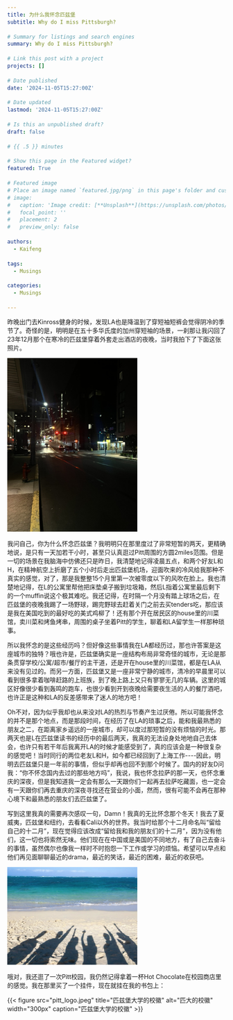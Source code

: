 ```yaml
---
title: 为什么我怀念匹兹堡
subtitle: Why do I miss Pittsburgh?

# Summary for listings and search engines
summary: Why do I miss Pittsburgh?

# Link this post with a project
projects: []

# Date published
date: '2024-11-05T15:27:00Z'

# Date updated
lastmod: '2024-11-05T15:27:00Z'

# Is this an unpublished draft?
draft: false

# {{ .5 }} minutes

# Show this page in the Featured widget?
featured: True

# Featured image
# Place an image named `featured.jpg/png` in this page's folder and customize its options here.
# image:
#   caption: 'Image credit: [**Unsplash**](https://unsplash.com/photos/CpkOjOcXdUY)'
#   focal_point: ''
#   placement: 2
#   preview_only: false

authors:
  - Kaifeng

tags:
  - Musings

categories:
  - Musings

---
```


昨晚出门去Kinross健身的时候，发现LA也是降温到了穿短袖短裤会觉得阴冷的季节了。奇怪的是，明明是在五十多华氏度的加州穿短袖的场景，一刹那让我闪回了23年12月那个在寒冷的匹兹堡穿着外套走出酒店的夜晚，当时我拍下了下面这张照片。

<img src="pitt_night.jpeg" alt="匹兹堡的夜晚"  title="匹兹堡的夜晚" width="300px" />

我问自己，你为什么怀念匹兹堡？我明明只在那里度过了非常短暂的两天，更精确地说，是只有一天加若干小时，甚至只认真逛过Pitt周围的方圆2miles范围。但是一切的场景在我脑海中仿佛还只是昨日，我清楚地记得凌晨五点，和两个好友L和H，在精神航空上折磨了五个小时后走出匹兹堡机场，迎面吹来的冷风给我那种不真实的感觉，对了，那是我整整15个月里第一次被零度以下的风吹在脸上。我也清楚地记得，在L的公寓里帮他把床垫桌子搬到垃圾箱，然后L指着公寓里最后剩下的一个muffin说这个极其难吃。我还记得，在时隔一个月没有踏上球场之后，在匹兹堡的夜晚我踢了一场野球，踢完野球去赶着关门之前去买tenders吃，那应该是我在美国吃到的最好吃的美式鸡柳了！还有那个开在居民区的house里的川菜馆，卖川菜和烤鱼烤串，周围的桌子坐着Pitt的学生，聊着和LA留学生一样那种琐事。

所以我怀念的是这些经历吗？但好像这些事情我在LA都经历过，那也许答案是这座城市的独特？哦也许是，匹兹堡确实是一座结构布局非常奇怪的城市，无论是那条贯穿学校/公寓/超市/餐厅的主干道，还是开在house里的川菜馆，都是在LA从来没有见过的。而另一方面，匹兹堡又是一座非常宁静的城市，清冷的早晨里可以看到很多拿着咖啡赶路的上班族，到了晚上路上又只有寥寥无几的车辆。这里的城区好像很少看到轰鸣的跑车，也很少看到开到夜晚给需要夜生活的人的餐厅酒吧，也许正是这种和LA的反差感带来了迷人的地方吧！

Oh不对，因为似乎我却也从来没对LA的热烈与节奏产生过厌倦。所以可能我怀念的并不是那个地点，而是那段时间，在经历了在LA的琐事之后，能和我最熟悉的朋友之二，在距离家乡遥远的一座城市，却可以度过那短暂的没有烦恼的时光。那两天也是L在匹兹堡读书的经历中的最后两天，我真的无法设身处地地自己去体会，也许只有若干年后我离开LA的时候才能感受到了，真的应该会是一种很复杂的感觉吧！当时同行的两位老友L和H，如今都已经回到了上海工作----因此，明明去匹兹堡只是一年前的事情，但似乎却再也回不到那个时候了。国内的好友D问我：“你不怀念国内去过的那些地方吗”，我说，我也怀念拉萨的那一天，也怀念重庆的深夜，但是我知道我一定会有那么一天跟你们一起再去拉萨吃藏面，也一定会有一天跟你们再去重庆的深夜寻找还在营业的小面，然而，很有可能不会再在那种心境下和最熟悉的朋友们去匹兹堡了。

写到这里我真的需要再次感叹一句，Damn！我真的无比怀念那个冬天！我去了夏威夷，匹兹堡和纽约，去看看Cali以外的世界。我当时给那个十二月命名叫“留给自己的十二月”，现在觉得应该改成“留给我和我的朋友们的十二月”，因为没有他们，这一切也将索然无味。他们现在在中国或是美国的不同地方，有了自己去奋斗的事情，虽然偶尔也像我一样时不时抱怨一下工作或学习的烦恼。希望可以早点和他们再见面聊聊最近的drama，最近的笑话，最近的困难，最近的收获吧。

<img src="friends.jpeg" alt="夏威夷的海滩"  title="夏威夷的海滩" width="300px" />

哦对，我还逛了一次Pitt校园，我仍然记得拿着一杯Hot Chocolate在校园商店里的感觉。我在那里买了一个挂件，现在就挂在我的书包上：

{{< figure src="pitt_logo.jpeg" title="匹兹堡大学的校徽" alt="匹大的校徽" width="300px" caption="匹兹堡大学的校徽" >}}

<!-- <img src="pitt_logo.jpeg" alt="匹大的校徽" title="匹大的校徽" width="300px" /> -->

